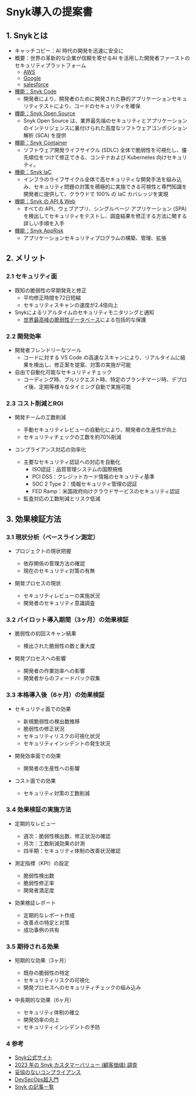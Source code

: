 # Snyk導入の提案書

## 1. Snykとは

- キャッチコピー：AI 時代の開発を迅速に安全に
- 概要：世界の革新的な企業が信頼を寄せるAI を活用した開発者ファーストのセキュリティプラットフォーム
  - [AWS](https://aws.amazon.com/jp/blogs/psa/vulnerability-management-with-snyk/)
  - [Google](https://snyk.io/jp/partners/google/)
  - [salesforce](https://snyk.io/jp/case-studies/salesforce/)
- [機能：Snyk Code](https://snyk.io/jp/product/snyk-code/)
  - 開発者により、開発者のために開発された静的アプリケーションセキュリティテストにより、コードのセキュリティを確保
- [機能：Snyk Open Source](https://snyk.io/jp/product/open-source-security-management/)
  - Snyk Open Source は、業界最先端のセキュリティとアプリケーションのインテリジェンスに裏付けられた高度なソフトウェアコンポジション解析 (SCA) を提供
- [機能：Snyk Container](https://snyk.io/jp/product/container-vulnerability-management/)
  - ソフトウェア開発ライフサイクル (SDLC) 全体で脆弱性を可視化し、優先順位をつけて修正できる、コンテナおよび Kubernetes 向けセキュリティ。
- [機能：Snyk IaC](https://snyk.io/jp/product/infrastructure-as-code-security/)
  - インフラのライフサイクル全体で高セキュリティな開発手法を組み込み、セキュリティ問題の対策を積極的に実施できる可視性と専門知識を開発者に提供して、クラウドで 100% の IaC カバレッジを実現
- [機能：Snyk の API & Web](https://snyk.io/jp/product/dast-api-web/)
  - すべての API、ウェブアプリ、シングルページ アプリケーション (SPA) を検出してセキュリティをテストし、調査結果を修正する方法に関する詳しい手順を入手
- [機能：Snyk AppRisk](https://snyk.io/jp/product/snyk-apprisk/)
  - アプリケーションセキュリティプログラムの構築、管理、拡張
  
## 2. メリット

### 2.1 セキュリティ面
- 既知の脆弱性の早期発見と修正
  - 平均修正時間を72日短縮
  - セキュリティスキャンの速度が2.4倍向上
- Snykによるリアルタイムのセキュリティモニタリングと通知
  - [世界最高峰の脆弱性データベース](https://blog.zzzmisa.com/try-snyk/)による包括的な保護

### 2.2 開発効率
- 開発者フレンドリーなツール
  - コードに対する VS Code の高速なスキャンにより、リアルタイムに結果を検出し、修正案を提案、対策の実施が可能
- 自由で自動化可能なセキュリティチェック
  - コーディング時、プルリクエスト時、特定のブランチマージ時、デプロイ後、定期等様々なタイミング自動で実施可能

### 2.3 コスト削減とROI
- 開発チームの工数削減
  - 手動セキュリティレビューの自動化により、開発者の生産性が向上
  - セキュリティチェックの工数を約70%削減

- コンプライアンス対応の効率化
  - 主要なセキュリティ認証への対応を自動化
    - ISO認証：品質管理システムの国際規格
    - PCI DSS：クレジットカード情報のセキュリティ基準
    - SOC 2 Type 2：情報セキュリティ管理の認証
    - FED Ramp：米国政府向けクラウドサービスのセキュリティ認証
  - 監査対応の工数削減とリスク低減

## 3. 効果検証方法

### 3.1 現状分析（ベースライン測定）
- プロジェクトの現状把握
  - 依存関係の管理方法の確認
  - 現在のセキュリティ対策の有無

- 開発プロセスの現状
  - セキュリティレビューの実施状況
  - 開発者のセキュリティ意識調査

### 3.2 パイロット導入期間（3ヶ月）の効果検証
- 脆弱性の初回スキャン結果
  - 検出された脆弱性の数と重大度

- 開発プロセスへの影響
  - 開発者の作業効率への影響
  - 開発者からのフィードバック収集

### 3.3 本格導入後（6ヶ月）の効果検証
- セキュリティ面での効果
  - 新規脆弱性の検出数推移
  - 脆弱性の修正状況
  - セキュリティリスクの可視化状況
  - セキュリティインシデントの発生状況

- 開発効率面での効果
  - 開発者の生産性への影響

- コスト面での効果
  - セキュリティ対策の工数削減

### 3.4 効果検証の実施方法
- 定期的なレビュー
  - 週次：脆弱性検出数、修正状況の確認
  - 月次：工数削減効果の計測
  - 四半期：セキュリティ体制の改善状況確認

- 測定指標（KPI）の設定
  - 脆弱性検出数
  - 脆弱性修正率
  - 開発者満足度

- 効果検証レポート
  - 定期的なレポート作成
  - 改善点の特定と対策
  - 成功事例の共有

### 3.5 期待される効果
- 短期的な効果（3ヶ月）
  - 既存の脆弱性の特定
  - セキュリティリスクの可視化
  - 開発プロセスへのセキュリティチェックの組み込み

- 中長期的な効果（6ヶ月）
  - セキュリティ体制の確立
  - 開発効率の向上
  - セキュリティインシデントの予防

### 4 参考
- [Snyk公式サイト](https://snyk.io/jp/?utm_medium=paid-search&utm_source=bing&utm_campaign=brand_jp&utm_content=br_bmm&ad_id=84662967251362&adgroup_id=1354600910864486&campaign_id=532710637&utm_term=snyk&match_type=p&msclkid=de6a12443dc7118f43387a6c56c709cb)
- [2023 年の Snyk カスタマーバリュー (顧客価値) 調査](https://snyk.io/jp/reports/customer-value-study/)
- [妥協のないコンプライアンス](https://snyk.io/jp/platform/compliance/)
- [DevSecOps超入門](https://qiita.com/Halkichi_web/items/dfdc4ed8f4af69eea183)
- [Snyk の記事一覧](https://dev.classmethod.jp/articles/snyk-shift-left-202307/)


